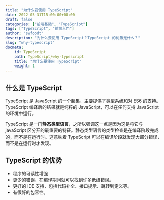 ```yaml
---
title: "为什么要使用 TypeScript"
date: 2022-05-31T15:00:00+08:00
draft: false
categories: ["前端基础", "TypeScript"]
tags: ["TypeScript", "前端入门"]
author: "swfoodt"
description: "为什么要使用 TypeScript？TypeScript 的优势是什么？"
slug: "why-typescript"
docmeta:
    id: TypeScript
    path: TypeScript/why-typescript
    title: "为什么要使用 TypeScript"
    weight: 1
---
```


## 什么是 TypeScript

TypeScript 是 JavaScript 的一个超集，主要提供了类型系统和对 ES6 的支持。TypeScript 编译后的结果就是纯粹的 JavaScript，可以在任何支持 JavaScript 的环境中运行。

TypeScript 是一门**静态类型语言**，之所以强调这一点是因为这是将它与 javaScript 区分开的最重要的特征。静态类型语言的类型检查是在编译阶段完成的，而不是在运行时。这意味着 TypeScript 可以在编译阶段就发现大部分错误，而不是在运行时才发现。

## TypeScript 的优势

- 程序的可读性增强
- 更少的错误，在编译期间就可以找到许多低级错误。
- 更好的 IDE 支持，包括代码补全、接口提示、跳转到定义等。
- 有很好的包容性。

